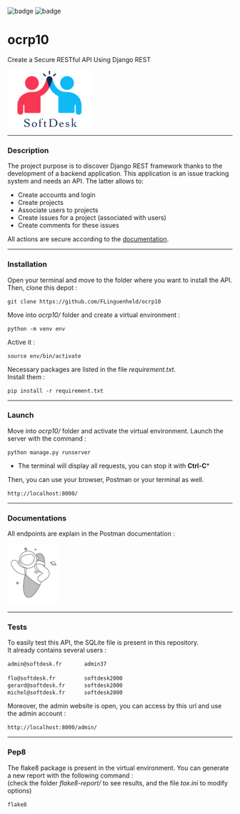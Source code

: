 ![badge](https://img.shields.io/static/v1?label=Project&nbsp;OC&message=10&color=blueviolet&style=for-the-badge)
![badge](https://img.shields.io/static/v1?label=Status&message=In&nbsp;progress&color=green&style=for-the-badge)

# ocrp10

Create a Secure RESTful API Using Django REST

![Logo LITReview](https://raw.githubusercontent.com/FLinguenheld/ocrp10/main/logos/softdesk.png "Logo")

****
### Description
The project purpose is to discover Django REST framework thanks to the development of a backend application.
This application is an issue tracking system and needs an API.
The latter allows to:
- Create accounts and login
- Create projects
- Associate users to projects
- Create issues for a project (associated with users)
- Create comments for these issues

All actions are secure according to the [documentation](#documentation).

****
### Installation

Open your terminal and move to the folder where you want to install the API.  
Then, clone this depot :

    git clone https://github.com/FLinguenheld/ocrp10

Move into *ocrp10/* folder and create a virtual environment :

    python -m venv env

Active it :

    source env/bin/activate

Necessary packages are listed in the file *requirement.txt*.  
Install them :

    pip install -r requirement.txt

****
### Launch

Move into *ocrp10/* folder and activate the virtual environment.
Launch the server with the command :

    python manage.py runserver

* The terminal will display all requests, you can stop it with **Ctrl-C***

Then, you can use your browser, Postman or your terminal as well.

    http://localhost:8000/

****
### Documentations

<a name='documentation'></a>
All endpoints are explain in the Postman documentation :

[![Logo PostMan](https://raw.githubusercontent.com/FLinguenheld/ocrp10/main/logos/postman.png "Postman")](https://documenter.getpostman.com/view/19051270/UzQvtQt1)

****
### Tests

To easily test this API, the SQLite file is present in this repository.  
It already contains several users :


    admin@softdesk.fr       admin37

    flo@softdesk.fr         softdesk2000
    gerard@softdesk.fr      softdesk2000
    michel@softdesk.fr      softdesk2000

Moreover, the admin website is open, you can access by this url and use the admin account :

    http://localhost:8000/admin/

****
### Pep8

The flake8 package is present in the virtual environment. You can generate a new report with the following command :  
(check the folder *flake8-report/* to see results, and the file *tox.ini* to modify options)

    flake8
